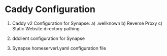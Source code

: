# Caddy Configuration
1) Caddy v2 Configuration for Synapse: 
  a) .wellknown 
  b) Reverse Proxy
  c) Static Website directory pathing


2) ddclient configuration for Synapse


3) Synapse homeserverl.yaml configuration file
